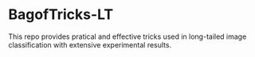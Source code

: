 # BagofTricks-LT
This repo provides pratical and effective tricks used in long-tailed image classification with extensive experimental results. 
